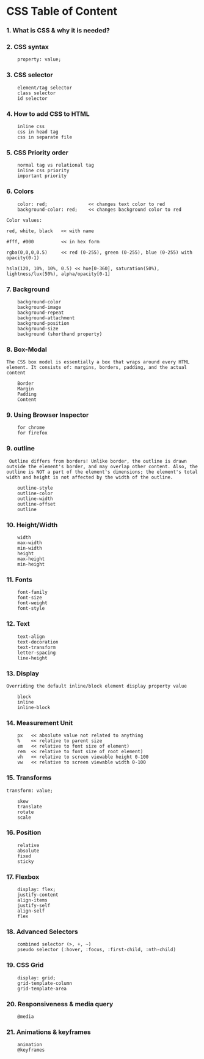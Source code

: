 # CSS Table of Content

### 1. What is CSS & why it is needed?

### 2. CSS syntax

```
	property: value;
```

### 3. CSS selector

```
	element/tag selector
	class selector
	id selector
```

### 4. How to add CSS to HTML

```
	inline css
	css in head tag
	css in separate file
```

### 5. CSS Priority order

```
	normal tag vs relational tag
	inline css priority
	important priority
```

### 6. Colors

```
	color: red;               << changes text color to red
	background-color: red;    << changes background color to red
```

```
Color values:

red, white, black   << with name

#fff, #000          << in hex form

rgba(0,0,0,0.5)     << red (0-255), green (0-255), blue (0-255) with opacity(0-1)

hsla(120, 10%, 10%, 0.5) << hue[0-360], saturation(50%), lightness/lux(50%), alpha/opacity[0-1]
```

### 7. Background

```
    background-color
    background-image
    background-repeat
    background-attachment
    background-position
	background-size
    background (shorthand property)
```

### 8. Box-Modal

`The CSS box model is essentially a box that wraps around every HTML element. It consists of: margins, borders, padding, and the actual content`

```
	Border
	Margin
	Padding
	Content
```

### 9. Using Browser Inspector

```
	for chrome
	for firefox
```

### 9. outline

` Outline differs from borders! Unlike border, the outline is drawn outside the element's border, and may overlap other content. Also, the outline is NOT a part of the element's dimensions; the element's total width and height is not affected by the width of the outline.`

```
    outline-style
    outline-color
    outline-width
    outline-offset
    outline
```

### 10. Height/Width

```
	width
	max-width
	min-width
	height
	max-height
	min-height
```

### 11. Fonts

```
	font-family
	font-size
	font-weight
	font-style
```

### 12. Text

```
	text-align
	text-decoration
	text-transform
	letter-spacing
	line-height
```

### 13. Display

`Overriding the default inline/block element display property value`

```
	block
	inline
	inline-block
```

### 14. Measurement Unit

```
	px   << absolute value not related to anything
	%    << relative to parent size
	em   << relative to font size of element)
	rem  << relative to font size of root element)
	vh   << relative to screen viewable height 0-100
	vw   << relative to screen viewable width 0-100
```

### 15. Transforms

`transform: value;`

```
	skew
	translate
	rotate
	scale
```

### 16. Position

```
	relative
	absolute
	fixed
	sticky
```

### 17. Flexbox

```
	display: flex;
	justify-content
	align-items
	justify-self
	align-self
	flex
```

### 18. Advanced Selectors

```
	combined selector (>, +, ~)
	pseudo selector (:hover, :focus, :first-child, :nth-child)
```

### 19. CSS Grid

```
	display: grid;
	grid-template-column
	grid-template-area
```

### 20. Responsiveness & media query

```
	@media
```

### 21. Animations & keyframes

```
	animation
	@keyframes
```
